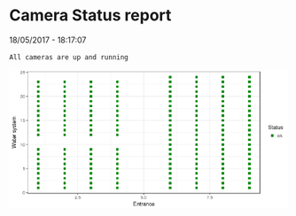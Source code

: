 Camera Status report
================
18/05/2017 - 18:17:07

    All cameras are up and running

![](camreport_files/figure-markdown_github/unnamed-chunk-2-1.png)

